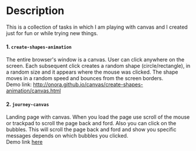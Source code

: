 Description
=================

This is a collection of tasks in which I am playing with canvas and I created just for fun or while trying new things.

#### 1. `create-shapes-animation`
The entire browser's window is a canvas. User can click anywhere on the screen. Each subsequent click creates a random shape (circle/rectangle), in a random size and it appears where the mouse was clicked. The shape moves in a random speed and bounces from the screen borders.
<br /> Demo link: http://onora.github.io/canvas/create-shapes-animation/canvas.html


#### 2. `journey-canvas`

Landing page with canvas. When you load the page use scroll of the mouse or trackpad to scroll the page back and ford. Also you can click on the bubbles. This will scroll the page back and ford and show you specific messages depends on which bubbles you clicked. <br />
Demo link [here](http://onora.github.io/canvas/journey-canvas/)